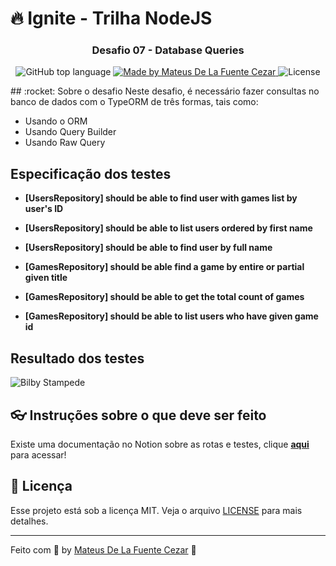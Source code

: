 # 🔥 Ignite - Trilha NodeJS

<h3 align="center">
  Desafio 07 - Database Queries
</h3>
<p align="center">
  <img alt="GitHub top language" src="https://img.shields.io/github/languages/top/prenato84/ignite-template-trabalhando-com-middlewares?style=flat">

  <a href="https://rocketseat.com.br">
    <img alt="Made by Mateus De La Fuente Cezar" src="https://img.shields.io/badge/made%20by-Mateus%20De La Fuente-orange">
  </a>

  <img alt="License" src="https://img.shields.io/badge/license-MIT-%2304D361">
</p>
## :rocket: Sobre o desafio
Neste desafio, é necessário fazer consultas no banco de dados com o TypeORM de três formas, tais como:

- Usando o ORM
- Usando Query Builder
- Usando Raw Query


## Especificação dos testes

- **[UsersRepository] should be able to find user with games list by user's ID**
        
- **[UsersRepository] should be able to list users ordered by first name**
    
- **[UsersRepository] should be able to find user by full name**
    
- **[GamesRepository] should be able find a game by entire or partial given title**
    
- **[GamesRepository] should be able to get the total count of games**
    
- **[GamesRepository] should be able to list users who have given game id**

## Resultado dos testes

![Bilby Stampede](https://github.com/Mateus2314/desafio_Database_Queries/image/../../../../../image/Captura%20de%20tela%20de%202022-05-05%2016-12-03.png)


## :eyeglasses: Instruções sobre o que deve ser feito

Existe uma documentação no Notion sobre as rotas e testes, clique **[aqui](https://www.notion.so/Desafio-01-Database-Queries-8d97dae581d5446e97555c43d301ee45#72df8690911b44aaa4fd40ac9da3408f)** para acessar!

## :memo: Licença


Esse projeto está sob a licença MIT. Veja o arquivo [LICENSE](https://github.com/git/git-scm.com/blob/master/MIT-LICENSE.txt) para mais detalhes.

---

Feito com 💜 by <a href="https://www.linkedin.com/in/mateus-cezar-a43665a5/">Mateus De La Fuente Cezar</a> :wave: